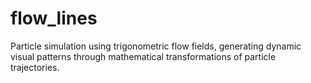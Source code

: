 # flow_lines
Particle simulation using trigonometric flow fields, generating dynamic visual patterns through mathematical transformations of particle trajectories.
